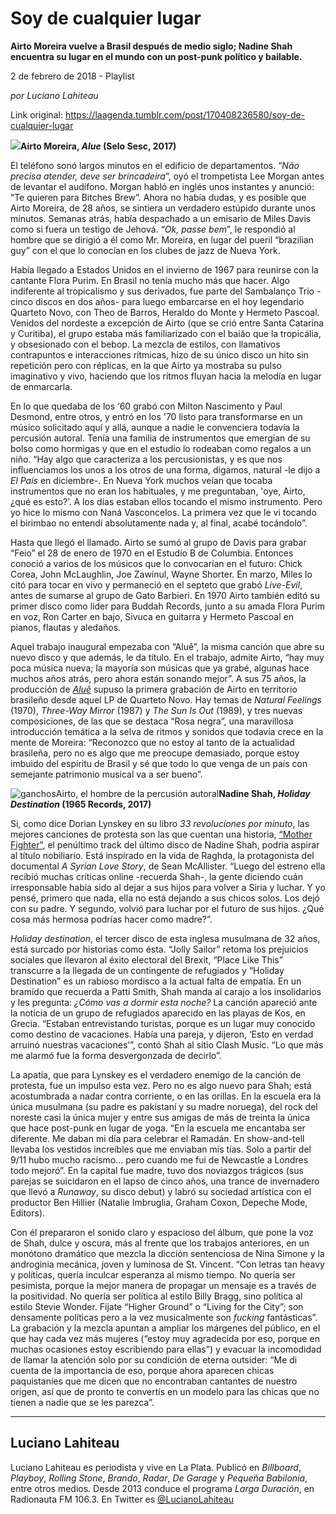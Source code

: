 # Soy de cualquier lugar

**Airto Moreira vuelve a Brasil después de medio siglo; Nadine Shah encuentra su lugar en el mundo con un post-punk político y bailable.**

2 de febrero de 2018 - Playlist

_por Luciano Lahiteau_

Link original: https://laagenda.tumblr.com/post/170408236580/soy-de-cualquier-lugar

![](https://64.media.tumblr.com/a240e08611451593eb5143e2a2d5b7b2/tumblr_inline_pk3ezhztAZ1t6q87u_500.jpg)**Airto Moreira, *Alue* (Selo Sesc, 2017)** 

El teléfono sonó largos minutos en el edificio de departamentos. “*Não precisa atender, deve ser brincadeira*”, oyó el trompetista Lee Morgan antes de levantar el audífono. Morgan habló en inglés unos instantes y anunció: “Te quieren para Bitches Brew”. Ahora no había dudas, y es posible que Airto Moreira, de 28 años, se sintiera un verdadero estúpido durante unos minutos. Semanas atrás, había despachado a un emisario de Miles Davis como si fuera un testigo de Jehová. “*Ok, passe bem*”, le respondió al hombre que se dirigió a él como Mr. Moreira, en lugar del pueril “brazilian guy” con el que lo conocían en los clubes de jazz de Nueva York.

Había llegado a Estados Unidos en el invierno de 1967 para reunirse con la cantante Flora Purim. En Brasil no tenía mucho más que hacer. Algo indiferente al tropicalismo y sus derivados, fue parte del Sambalanço Trio -cinco discos en dos años- para luego embarcarse en el hoy legendario Quarteto Novo, con Theo de Barros, Heraldo do Monte y Hermeto Pascoal. Venidos del nordeste a excepción de Airto (que se crió entre Santa Catarina y Curitiba), el grupo estaba más familiarizado con el baião que la tropicália, y obsesionado con el bebop. La mezcla de estilos, con llamativos contrapuntos e interacciones rítmicas, hizo de su único disco un hito sin repetición pero con réplicas, en la que Airto ya mostraba su pulso imaginativo y vivo, haciendo que los ritmos fluyan hacia la melodía en lugar de enmarcarla.

En lo que quedaba de los ‘60 grabó con Milton Nascimento y Paul Desmond, entre otros, y entró en los '70 listo para transformarse en un músico solicitado aquí y allá, aunque a nadie le convenciera todavía la percusión autoral. Tenía una familia de instrumentos que emergían de su bolso como hormigas y que en el estudio lo rodeaban como regalos a un niño. “Hay algo que caracteriza a los percusionistas, y es que nos influenciamos los unos a los otros de una forma, digamos, natural -le dijo a *El País* en diciembre-. En Nueva York muchos veían que tocaba instrumentos que no eran los habituales, y me preguntaban, 'oye, Airto, ¿qué es esto?’. A los días estaban ellos tocando el mismo instrumento. Pero yo hice lo mismo con Naná Vasconcelos. La primera vez que le vi tocando el birimbao no entendí absolutamente nada y, al final, acabé tocándolo”. 

Hasta que llegó el llamado. Airto se sumó al grupo de Davis para grabar “Feio” el 28 de enero de 1970 en el Estudio B de Columbia. Entonces conoció a varios de los músicos que lo convocarían en el futuro: Chick Corea, John McLaughlin, Joe Zawinul, Wayne Shorter. En marzo, Miles lo citó para tocar en vivo y permaneció en el septeto que grabó *Live-Evil*, antes de sumarse al grupo de Gato Barbieri. En 1970 Airto también editó su primer disco como líder para Buddah Records, junto a su amada Flora Purim en voz, Ron Carter en bajo, Sivuca en guitarra y Hermeto Pascoal en pianos, flautas y aledaños.

Aquel trabajo inaugural empezaba con “Aluê”, la misma canción que abre su nuevo disco y que además, le da título. En el trabajo, admite Airto, “hay muy poca música nueva; la mayoría son músicas que ya grabé, algunas hace muchos años atrás, pero ahora están sonando mejor”. A sus 75 años, la producción de [*Aluê*](https://www.youtube.com/watch?v=OsGzm8CsZyI&t=1094s) supuso la primera grabación de Airto en territorio brasileño desde aquel LP de Quarteto Novo. Hay temas de *Natural Feelings* (1970), *Three-Way Mirror* (1987) y *The Sun Is Out* (1989), y tres nuevas composiciones, de las que se destaca “Rosa negra”, una maravillosa introducción temática a la selva de ritmos y sonidos que todavía crece en la mente de Moreira: “Reconozco que no estoy al tanto de la actualidad brasileña, pero no es algo que me preocupe demasiado, porque estoy imbuido del espíritu de Brasil y sé que todo lo que venga de un país con semejante patrimonio musical va a ser bueno”. 

  
![ganchos](https://64.media.tumblr.com/69ed10b4d6c6e32c3985033693c05689/tumblr_inline_pk3ezi6kDw1t6q87u_500.jpg)Airto, el hombre de la percusión autoral**Nadine Shah, *Holiday Destination* (1965 Records, 2017)** 

Si, como dice Dorian Lynskey en su libro *33 revoluciones por minuto*, las mejores canciones de protesta son las que cuentan una historia, [“Mother Fighter”](https://www.youtube.com/watch?v=v0XCbvzEegM), el penúltimo track del último disco de Nadine Shah, podría aspirar al título nobiliario. Está inspirado en la vida de Raghda, la protagonista del documental *A Syrian Love Story*, de Sean McAllister. “Luego del estreno ella recibió muchas críticas online -recuerda Shah-, la gente diciendo cuán irresponsable había sido al dejar a sus hijos para volver a Siria y luchar. Y yo pensé, primero que nada, ella no está dejando a sus chicos solos. Los dejó con su padre. Y segundo, volvió para luchar por el futuro de sus hijos. ¿Qué cosa más hermosa podrías hacer como madre?”.

*Holiday destination*, el tercer disco de esta inglesa musulmana de 32 años, está surcado por historias como ésta. “Jolly Sailor” retoma los prejuicios sociales que llevaron al éxito electoral del Brexit, “Place Like This” transcurre a la llegada de un contingente de refugiados y “Holiday Destination” es un rabioso mordisco a la actual falta de empatía. En un bramido que recuerda a Patti Smith, Shah manda al carajo a los insolidarios y les pregunta: *¿Cómo vas a dormir esta noche?* La canción apareció ante la noticia de un grupo de refugiados aparecido en las playas de Kos, en Grecia. “Estaban entrevistando turistas, porque es un lugar muy conocido como destino de vacaciones. Había una pareja, y dijeron, ‘Esto en verdad arruinó nuestras vacaciones’”, contó Shah al sitio Clash Music. “Lo que más me alarmó fue la forma desvergonzada de decirlo”.

La apatía, que para Lynskey es el verdadero enemigo de la canción de protesta, fue un impulso esta vez. Pero no es algo nuevo para Shah; está acostumbrada a nadar contra corriente, o en las orillas. En la escuela era la única musulmana (su padre es pakistaní y su madre noruega), del rock del noreste casi la única mujer y entre sus amigas de más de treinta la única que hace post-punk en lugar de yoga. “En la escuela me encantaba ser diferente. Me daban mi día para celebrar el Ramadán. En show-and-tell llevaba los vestidos increíbles que me enviaban mis tías. Solo a partir del 9/11 hubo mucho racismo… pero cuando me fui de Newcastle a Londres todo mejoró”. En la capital fue madre, tuvo dos noviazgos trágicos (sus parejas se suicidaron en el lapso de cinco años, una trance de invernadero que llevó a *Runaway*, su disco debut) y labró su sociedad artística con el productor Ben Hillier (Natalie Imbruglia, Graham Coxon, Depeche Mode, Editors).

Con él prepararon el sonido claro y espacioso del álbum, que pone la voz de Shah, dulce y oscura, más al frente que los trabajos anteriores, en un monótono dramático que mezcla la dicción sentenciosa de Nina Simone y la androginia mecánica, joven y luminosa de St. Vincent. “Con letras tan heavy y políticas, quería inculcar esperanza al mismo tiempo. No quería ser pesimista, porque la mejor manera de propagar un mensaje es a través de la positividad. No quería ser política al estilo Billy Bragg, sino política al estilo Stevie Wonder. Fijate “Higher Ground” o “Living for the City”; son densamente políticas pero a la vez musicalmente son *fucking* fantásticas”. La grabación y la mezcla apuntan a ampliar los márgenes del público, en el que hay cada vez más mujeres (“estoy muy agradecida por eso, porque en muchas ocasiones estoy escribiendo para ellas”) y evacuar la incomodidad de llamar la atención solo por su condición de eterna outsider: “Me di cuenta de la importancia de eso, porque ahora aparecen chicas paquistaníes que me dicen que no encontraban cantantes de nuestro origen, así que de pronto te convertís en un modelo para las chicas que no tienen a nadie que se les parezca”. 

  




---

 Luciano Lahiteau
-----------------

 Luciano Lahiteau es periodista y vive en La Plata. Publicó en *Billboard*, *Playboy*, *Rolling Stone*, *Brando*, *Radar*, *De Garage* y *Pequeña Babilonia*, entre otros medios. Desde 2013 conduce el programa *Larga Duración*, en Radionauta FM 106.3. En Twitter es [@LucianoLahiteau](https://twitter.com/lucianolahiteau%E2%80%9D%20%20target=) 

